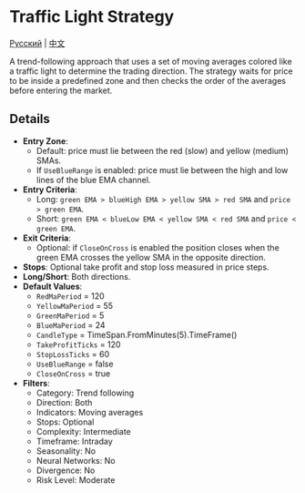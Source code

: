 # Traffic Light Strategy
[Русский](README_ru.md) | [中文](README_cn.md)

A trend-following approach that uses a set of moving averages colored like a traffic light to determine the trading direction.
The strategy waits for price to be inside a predefined zone and then checks the order of the averages before entering the market.

## Details

- **Entry Zone**:
  - Default: price must lie between the red (slow) and yellow (medium) SMAs.
  - If `UseBlueRange` is enabled: price must lie between the high and low lines of the blue EMA channel.
- **Entry Criteria**:
  - Long: `green EMA > blueHigh EMA > yellow SMA > red SMA` and `price > green EMA`.
  - Short: `green EMA < blueLow EMA < yellow SMA < red SMA` and `price < green EMA`.
- **Exit Criteria**:
  - Optional: if `CloseOnCross` is enabled the position closes when the green EMA crosses the yellow SMA in the opposite direction.
- **Stops**: Optional take profit and stop loss measured in price steps.
- **Long/Short**: Both directions.
- **Default Values**:
  - `RedMaPeriod` = 120
  - `YellowMaPeriod` = 55
  - `GreenMaPeriod` = 5
  - `BlueMaPeriod` = 24
  - `CandleType` = TimeSpan.FromMinutes(5).TimeFrame()
  - `TakeProfitTicks` = 120
  - `StopLossTicks` = 60
  - `UseBlueRange` = false
  - `CloseOnCross` = true
- **Filters**:
  - Category: Trend following
  - Direction: Both
  - Indicators: Moving averages
  - Stops: Optional
  - Complexity: Intermediate
  - Timeframe: Intraday
  - Seasonality: No
  - Neural Networks: No
  - Divergence: No
  - Risk Level: Moderate
